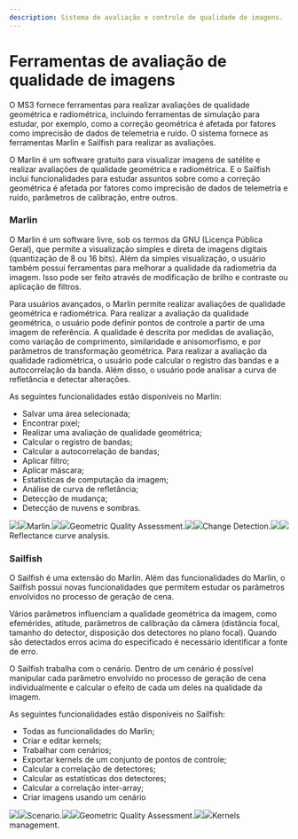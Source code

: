 ```yaml
---
description: Sistema de avaliação e controle de qualidade de imagens.
---
```


# Ferramentas de avaliação de qualidade de imagens

O MS3 fornece ferramentas para realizar avaliações de qualidade geométrica e radiométrica, incluindo ferramentas de simulação para estudar, por exemplo, como a correção geométrica é afetada por fatores como imprecisão de dados de telemetria e ruído. O sistema fornece as ferramentas Marlin e Sailfish para realizar as avaliações.

O Marlin é um software gratuito para visualizar imagens de satélite e realizar avaliações de qualidade geométrica e radiométrica. E o Sailfish inclui funcionalidades para estudar assuntos sobre como a correção geométrica é afetada por fatores como imprecisão de dados de telemetria e ruído, parâmetros de calibração, entre outros.

### Marlin

O Marlin é um software livre, sob os termos da GNU \(Licença Pública Geral\), que permite a visualização simples e direta de imagens digitais \(quantização de 8 ou 16 bits\). Além da simples visualização, o usuário também possui ferramentas para melhorar a qualidade da radiometria da imagem. Isso pode ser feito através de modificação de brilho e contraste ou aplicação de filtros.

Para usuários avançados, o Marlin permite realizar avaliações de qualidade geométrica e radiométrica. Para realizar a avaliação da qualidade geométrica, o usuário pode definir pontos de controle a partir de uma imagem de referência. A qualidade é descrita por medidas de avaliação, como variação de comprimento, similaridade e anisomorfismo, e por parâmetros de transformação geométrica. Para realizar a avaliação da qualidade radiométrica, o usuário pode calcular o registro das bandas e a autocorrelação da banda. Além disso, o usuário pode analisar a curva de refletância e detectar alterações.

As seguintes funcionalidades estão disponíveis no Marlin:

* Salvar uma área selecionada;
* Encontrar pixel;
* Realizar uma avaliação de qualidade geométrica;
* Calcular o registro de bandas;
* Calcular a autocorrelação de bandas;
* Aplicar filtro;
* Aplicar máscara;
* Estatísticas de computação da imagem;
* Análise de curva de refletância;
* Detecção de mudança;
* Detecção de nuvens e sombras.

[![](http://enms3wiki.dpi.inpe.br/en.w/images/thumb/2/22/Marlin.jpg/600px-Marlin.jpg)](http://enms3wiki.dpi.inpe.br/wiki/File:Marlin.jpg)[![](http://enms3wiki.dpi.inpe.br/en.w/skins/common/images/magnify-clip.png)](http://enms3wiki.dpi.inpe.br/wiki/File:Marlin.jpg)Marlin.[![](http://enms3wiki.dpi.inpe.br/en.w/images/thumb/e/e2/Marlin_2_5.jpg/600px-Marlin_2_5.jpg)](http://enms3wiki.dpi.inpe.br/wiki/File:Marlin_2_5.jpg)[![](http://enms3wiki.dpi.inpe.br/en.w/skins/common/images/magnify-clip.png)](http://enms3wiki.dpi.inpe.br/wiki/File:Marlin_2_5.jpg)Geometric Quality Assessment.[![](http://enms3wiki.dpi.inpe.br/en.w/images/thumb/1/1c/Change_image.jpg/600px-Change_image.jpg)](http://enms3wiki.dpi.inpe.br/wiki/File:Change_image.jpg)[![](http://enms3wiki.dpi.inpe.br/en.w/skins/common/images/magnify-clip.png)](http://enms3wiki.dpi.inpe.br/wiki/File:Change_image.jpg)Change Detection.[![](http://enms3wiki.dpi.inpe.br/en.w/images/thumb/d/dd/Reflectance_curve.jpg/600px-Reflectance_curve.jpg)](http://enms3wiki.dpi.inpe.br/wiki/File:Reflectance_curve.jpg)[![](http://enms3wiki.dpi.inpe.br/en.w/skins/common/images/magnify-clip.png)](http://enms3wiki.dpi.inpe.br/wiki/File:Reflectance_curve.jpg)Reflectance curve analysis.

### Sailfish

O Sailfish é uma extensão do Marlin. Além das funcionalidades do Marlin, o Sailfish possui novas funcionalidades que permitem estudar os parâmetros envolvidos no processo de geração de cena.

Vários parâmetros influenciam a qualidade geométrica da imagem, como efemérides, atitude, parâmetros de calibração da câmera \(distância focal, tamanho do detector, disposição dos detectores no plano focal\). Quando são detectados erros acima do especificado é necessário identificar a fonte de erro.

O Sailfish trabalha com o cenário. Dentro de um cenário é possível manipular cada parâmetro envolvido no processo de geração de cena individualmente e calcular o efeito de cada um deles na qualidade da imagem.

As seguintes funcionalidades estão disponíveis no Sailfish:

* Todas as funcionalidades do Marlin;
* Criar e editar kernels;
* Trabalhar com cenários;
* Exportar kernels de um conjunto de pontos de controle;
* Calcular a correlação de detectores;
* Calcular as estatísticas dos detectores;
* Calcular a correlação inter-array;
* Criar imagens usando um cenário

  
[![](http://enms3wiki.dpi.inpe.br/en.w/images/thumb/b/b5/Sailfish.jpg/700px-Sailfish.jpg)](http://enms3wiki.dpi.inpe.br/wiki/File:Sailfish.jpg)[![](http://enms3wiki.dpi.inpe.br/en.w/skins/common/images/magnify-clip.png)](http://enms3wiki.dpi.inpe.br/wiki/File:Sailfish.jpg)Scenario.[![](http://enms3wiki.dpi.inpe.br/en.w/images/thumb/7/7a/Sailfish1.jpg/700px-Sailfish1.jpg)](http://enms3wiki.dpi.inpe.br/wiki/File:Sailfish1.jpg)[![](http://enms3wiki.dpi.inpe.br/en.w/skins/common/images/magnify-clip.png)](http://enms3wiki.dpi.inpe.br/wiki/File:Sailfish1.jpg)Geometric Quality Assessment.[![](http://enms3wiki.dpi.inpe.br/en.w/images/thumb/2/2c/Sailfish2.jpg/700px-Sailfish2.jpg)](http://enms3wiki.dpi.inpe.br/wiki/File:Sailfish2.jpg)[![](http://enms3wiki.dpi.inpe.br/en.w/skins/common/images/magnify-clip.png)](http://enms3wiki.dpi.inpe.br/wiki/File:Sailfish2.jpg)Kernels management.

